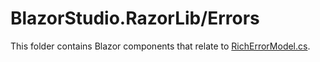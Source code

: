 ﻿# BlazorStudio.RazorLib/Errors

This folder contains Blazor components that relate
to [RichErrorModel.cs](/BlazorStudio.ClassLib/Errors/RichErrorModel.cs).